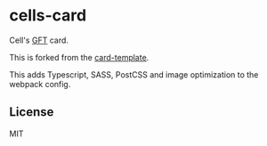 # cells-card

Cell's [GFT](https://gft.xyz) card.

This is forked from the [card-template](https://github.com/sendgft/card-template).

This adds Typescript, SASS, PostCSS and image optimization to the webpack config.

## License

MIT